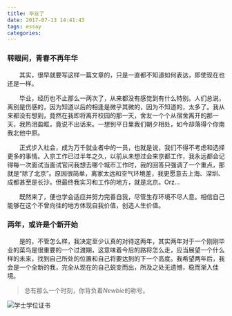 ```yaml
---
title: 毕业了
date: 2017-07-13 14:41:43
tags: essay
categories:
---
```


### 转眼间，青春不再年华

　　其实，很早就要写这样一篇文章的，只是一直都不知道如何表达，即使现在也还是一样。 

　　毕业，经历也不止那么一两次了，从来都没有感觉到有什么特别。人们总说，离别是伤感的，因为知道以后的相逢是微乎其微的，因为不知道的，太多了。我从来都没有想到，竟然在我即将离开校园的那一天，舍友一个个从宿舍离开的那一天，我热泪盈眶，竟说不出话来。一想到平日里我们朝夕相处，如今却落得个你南我北他中原。

　　正式步入社会，成为万千就业者中的一员，也就是说，我们不得不考虑和选择更多的事情。入京工作已过半年之久，以前从未想过会来京都工作，我永远都会记得每一次面试当面试官问我想去哪个城市工作时，我的回答只强调了一个重点，那就是“除了北京”。原因很简单，离家太远和空气环境差，我更愿意去上海、深圳、成都甚至是长沙。但最终我实习和工作的地方，就是北京。Orz...

　　既然来了，便也学会适应并努力完善自我，尽管生存环境不尽人意。相信自己能够在这个不曾向往的地方体现自我价值，创造人生价值。

### 两年，或许是个新开始

　　是的，不管怎么样，我决定至少认真的对待这两年，其实两年对于一个刚刚毕业的菜鸟是很重要的一个过渡期，这意味着今后的路将怎么走，应当展望一个什么样的未来，找到自己所处的位置和自己将要达到的下一个高度。我希望两年后，我会是一个全新的我，完全从现在的自己蜕变而出，所及之处无遗憾，稳而渐入佳境。

> 总有那么一个时刻，你背负着*Newbie*的称号。

<!--more-->

![学士学位证书](https://ooo.0o0.ooo/2017/07/13/596716a592cfd.png)
